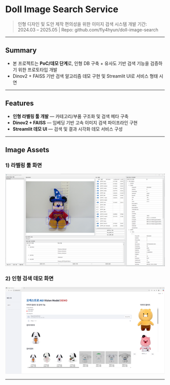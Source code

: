 # Doll Image Search Service

> 인형 디자인 및 도안 제작 편의성을 위한 이미지 검색 시스템 개발
> 기간: 2024.03 – 2025.05 | Repo: github.com/fly4hyun/doll-image-search

---

## Summary

* 본 프로젝트는 **PoC/데모 단계**로, 인형 DB 구축 + 유사도 기반 검색 기능을 검증하기 위한 프로토타입 개발
* Dinov2 + FAISS 기반 검색 알고리즘 데모 구현 및 Streamlit UI로 서비스 형태 시연

---

## Features

* **인형 라벨링 툴 개발** — 카테고리/부품 구조화 및 검색 메타 구축
* **Dinov2 + FAISS** — 임베딩 기반 고속 이미지 검색 파이프라인 구현
* **Streamlit 데모 UI** — 검색 및 결과 시각화 데모 서비스 구성

---

## Image Assets

### 1) 라벨링 툴 화면

<p align="center">
  <img src="assets/labeling_tool.png" width="860"/>
</p>

### 2) 인형 검색 데모 화면

<p align="center">
  <img src="assets/search_demo.png" width="860"/>
</p>

---
